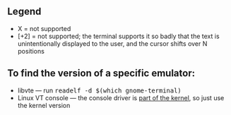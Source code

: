 ## Legend
* X = not supported
* [+2] = not supported;  the terminal supports it so badly that the text is unintentionally displayed to the user, and the cursor shifts over N positions


## To find the version of a specific emulator:
* libvte — run <tt>readelf -d $(which gnome-terminal)</tt>
* Linux VT console — the console driver is [part of the kernel](http://www.kernel.org/doc/man-pages/online/pages/man4/console_codes.4.html), so just use the kernel version
